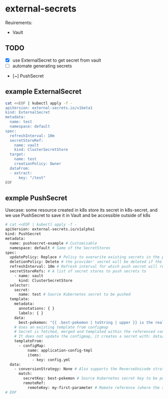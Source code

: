 # external-secrets

Reuirements:
- Vault

## TODO

- [x] use ExternalSecret to get secret from vault
- [ ] automate generating secrets
- [~] PushSecret

## example ExternalSecret

```bash
cat <<EOF | kubectl apply -f -
apiVersion: external-secrets.io/v1beta1
kind: ExternalSecret
metadata:
  name: test
  namespace: default
spec:
  refreshInterval: 10m
  secretStoreRef:
    name: vault
    kind: ClusterSecretStore
  target:
    name: test
    creationPolicy: Owner
  dataFrom:
  - extract:
      key: "/test"
EOF
```

## exmple PushSecret

Usecase: some resource created in k8s store its secret in k8s-secret,
and we use PushSecret to save it in Vault and be accessible outside of k8s

```bash
# cat <<EOF | kubectl apply -f -
apiVersion: external-secrets.io/v1alpha1
kind: PushSecret
metadata:
  name: pushsecret-example # Customisable
  namespace: default # Same of the SecretStores
spec:
  updatePolicy: Replace # Policy to overwrite existing secrets in the provider on sync
  deletionPolicy: Delete # the provider' secret will be deleted if the PushSecret is deleted
  refreshInterval: 10m # Refresh interval for which push secret will reconcile
  secretStoreRefs: # A list of secret stores to push secrets to
    - name: vault
      kind: ClusterSecretStore
  selector:
    secret:
      name: test # Source Kubernetes secret to be pushed
  template:
    metadata:
      annotations: { }
      labels: { }
    data:
      best-pokemon: "{{ .best-pokemon | toString | upper }} is the really best!"
    # Uses an existing template from configmap
    # Secret is fetched, merged and templated within the referenced configMap data
    # It does not update the configmap, it creates a secret with: data["alertmanager.yml"] = ...result...
    templateFrom:
      - configMap:
          name: application-config-tmpl
          items:
            - key: config.yml
  data:
    - conversionStrategy: None # Also supports the ReverseUnicode strategy
      match:
        secretKey: best-pokemon # Source Kubernetes secret key to be pushed
        remoteRef:
          remoteKey: my-first-parameter # Remote reference (where the secret is going to be pushed)
# EOF
```
